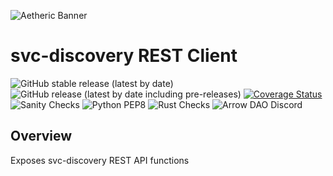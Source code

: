 ![Aetheric Banner](https://github.com/aetheric-oss/.github/raw/main/assets/readme-banner.png)

# svc-discovery REST Client

![GitHub stable release (latest by date)](https://img.shields.io/github/v/release/aetheric-oss/svc-discovery?sort=semver&color=green) ![GitHub release (latest by date including pre-releases)](https://img.shields.io/github/v/release/aetheric-oss/svc-discovery?include_prereleases) [![Coverage Status](https://coveralls.io/repos/github/aetheric-oss/svc-discovery/badge.svg?branch=develop)](https://coveralls.io/github/aetheric-oss/svc-discovery)
![Sanity Checks](https://github.com/aetheric-oss/svc-discovery/actions/workflows/sanity_checks.yml/badge.svg?branch=develop) ![Python PEP8](https://github.com/aetheric-oss/svc-discovery/actions/workflows/python_ci.yml/badge.svg?branch=develop) ![Rust Checks](https://github.com/aetheric-oss/svc-discovery/actions/workflows/rust_ci.yml/badge.svg?branch=develop) 
![Arrow DAO Discord](https://img.shields.io/discord/853833144037277726?style=plastic)

## Overview

Exposes svc-discovery REST API functions
